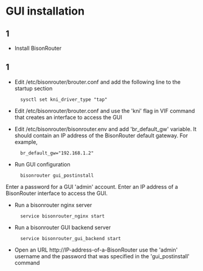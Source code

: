 # GUI installation

## 1
- Install BisonRouter

## 1
- Edit /etc/bisonrouter/brouter.conf and add the following line
to the startup section

        sysctl set kni_driver_type "tap"

- Edit /etc/bisonrouter/brouter.conf and use the 'kni' flag in VIF command
  that creates an interface to access the GUI

- Edit /etc/bisonrouter/bisonrouter.env and add 'br_default_gw' variable.
It should contain an IP address of the BisonRouter default gateway.
For example,

        br_default_gw="192.168.1.2"

- Run GUI configuration

        bisonrouter gui_postinstall

Enter a password for a GUI 'admin' account.
Enter an IP address of a BisonRouter interface to access the GUI.

- Run a bisonrouter nginx server

        service bisonrouter_nginx start

- Run a bisonrouter GUI backend server

        service bisonrouter_gui_backend start

- Open an URL http://IP-address-of-a-BisonRouter
use the 'admin' username and the password that was specified in the 'gui_postinstall' command 
